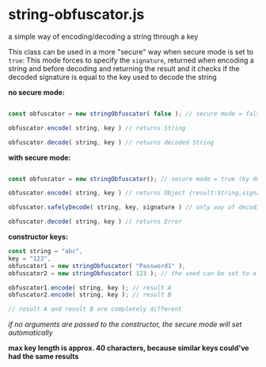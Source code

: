 # string-obfuscator.js
a simple way of encoding/decoding a string through a key

This class can be used in a more "secure" way when secure mode is set to `true`:
This mode forces to specify the `signature`, returned when encoding a string and before decoding and returning the result and it checks if the decoded signature is equal to the key used to decode the string

**no secure mode:**
```js

const obfuscator = new stringObfuscator( false ); // secure mode = false

obfuscator.encode( string, key ) // returns String

obfuscator.decode( string, key ) // returns decoded String


```
**with secure mode:**
```js

const obfuscator = new stringObfuscator(); // secure mode = true (by default)

obfuscator.encode( string, key ) // returns Object {result:String,signature:String}

obfuscator.safelyDecode( string, key, signature ) // only way of decoding a string while safe mode is true

obfuscator.decode( string, key ) // returns Error


```
**constructor keys:**
```js
const string = "abc",
key = "123",
obfuscator1 = new stringObfuscator( "Password1" ),
obfuscator2 = new stringObfuscator( 123 ); // the seed can be set to a number too

obfuscator1.encode( string, key ); // result A
obfuscator2.encode( string, key ); // result B

// result A and result B are completely different

```
*if no arguments are passed to the constructor, the secure mode will set automatically*

**max key length is approx. 40 characters, because similar keys could've had the same results**
